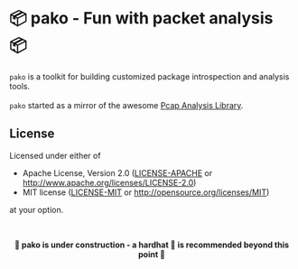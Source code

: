 
# 📦 pako - Fun with packet analysis 📦

`pako` is a toolkit for building customized package introspection and analysis tools.
<br>
<br>
`pako` started as a mirror of the awesome [Pcap Analysis Library](https://github.com/rusticata/pcap-analyzer).


## License

Licensed under either of

 * Apache License, Version 2.0
   ([LICENSE-APACHE](LICENSE-APACHE) or http://www.apache.org/licenses/LICENSE-2.0)
 * MIT license
   ([LICENSE-MIT](LICENSE-MIT) or http://opensource.org/licenses/MIT)

at your option.

<br>
<p align="center">
<b>🚧 pako is under construction - a hardhat 👷 is recommended beyond this point 🚧</b>
</p>